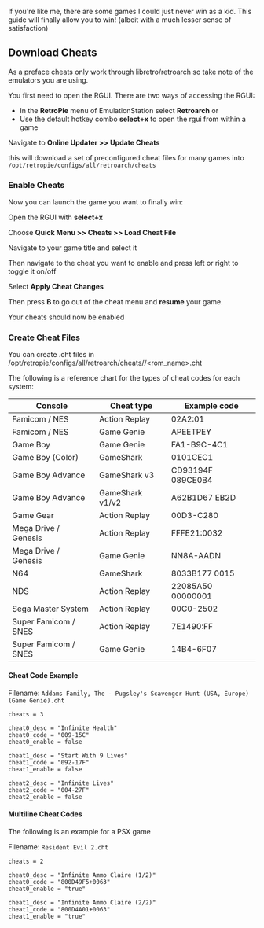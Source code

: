 If you're like me, there are some games I could just never win as a kid. This guide will finally allow you to win! (albeit with a much lesser sense of satisfaction)

## Download Cheats

As a preface cheats only work through libretro/retroarch so take note of the emulators you are using.

You first need to open the RGUI. There are two ways of accessing the RGUI:

- In the **RetroPie** menu of EmulationStation select **Retroarch**
or
- Use the default hotkey combo **select+x** to open the rgui from within a game

Navigate to **Online Updater >> Update Cheats**

this will download a set of preconfigured cheat files for many games into `/opt/retropie/configs/all/retroarch/cheats`

### Enable Cheats

Now you can launch the game you want to finally win:

Open the RGUI with **select+x**

Choose **Quick Menu >> Cheats >> Load Cheat File**

Navigate to your game title and select it

Then navigate to the cheat you want to enable and press left or right to toggle it on/off

Select **Apply Cheat Changes**

Then press **B** to go out of the cheat menu and **resume** your game.

Your cheats should now be enabled

### Create Cheat Files

You can create .cht files in /opt/retropie/configs/all/retroarch/cheats/<system>/<rom_name>.cht

The following is a reference chart for the types of cheat codes for each system:

| Console | Cheat type | Example code |
|---|---|---|
| Famicom / NES | Action Replay | 02A2:01 |
| Famicom / NES | Game Genie | APEETPEY |
| Game Boy | Game Genie | FA1-B9C-4C1 |
| Game Boy (Color) | GameShark | 0101CEC1 |
| Game Boy Advance | GameShark v3 | CD93194F 089CE0B4 |
| Game Boy Advance | GameShark v1/v2 | A62B1D67 EB2D |
| Game Gear | Action Replay | 00D3-C280 |
| Mega Drive / Genesis | Action Replay | FFFE21:0032 |
| Mega Drive / Genesis | Game Genie | NN8A-AADN |
| N64 | GameShark | 8033B177 0015 |
| NDS | Action Replay | 22085A50 00000001 |
| Sega Master System | Action Replay | 00C0-2502 |
| Super Famicom / SNES | Action Replay | 7E1490:FF |
| Super Famicom / SNES | Game Genie | 14B4-6F07 |


#### Cheat Code Example

Filename: `Addams Family, The - Pugsley's Scavenger Hunt (USA, Europe) (Game Genie).cht`

```
cheats = 3 

cheat0_desc = "Infinite Health"
cheat0_code = "009-15C"
cheat0_enable = false 

cheat1_desc = "Start With 9 Lives"
cheat1_code = "092-17F"
cheat1_enable = false 

cheat2_desc = "Infinite Lives"
cheat2_code = "004-27F"
cheat2_enable = false 
```

#### Multiline Cheat Codes

The following is an example for a PSX game

Filename: `Resident Evil 2.cht`

```
cheats = 2

cheat0_desc = "Infinite Ammo Claire (1/2)"
cheat0_code = "800D49F5+0063"
cheat0_enable = "true"

cheat1_desc = "Infinite Ammo Claire (2/2)"
cheat1_code = "800D4A01+0063"
cheat1_enable = "true"
```